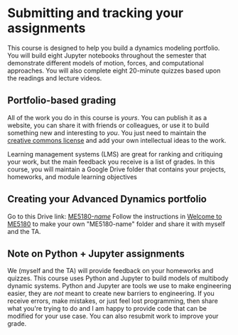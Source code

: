 # Submitting and tracking your assignments

This course is designed to help you build a dynamics modeling portfolio.
You will build eight Jupyter notebooks throughout the semester that
demonstrate different models of motion, forces, and computational
approaches. You will also complete eight 20-minute quizzes based upon
the readings and lecture videos. 


## Portfolio-based grading

All of the work you do in this course is _yours_. You can publish it as
a website, you can share it with friends or colleagues, or use it to
build something new and interesting to _you_. You just need to
maintain the [creative commons
license](http://creativecommons.org/licenses/by/4.0/) and add your own
intellectual ideas to the work. 

Learning management systems (LMS) are great for ranking and
critiquing your work, but the main feedback you receive is a list of
grades. In this course, you will maintain a Google Drive folder that
contains your projects, homeworks, and module learning objectives

## Creating your Advanced Dynamics portfolio
Go to this Drive link: [ME5180-_name_](https://drive.google.com/drive/folders/12NHCoeulToMyvpT5cqhOXAMHf4BNaByD?usp=sharing)
Follow the instructions in [Welcome to
ME5180](https://drive.google.com/file/d/1lGb4M8sY2ukasardLZUM-qhe-VPkOERx/view?usp=sharing)
to make your own "ME5180-name" folder and share it with myself and the
TA. 

## Note on Python + Jupyter assignments

We (myself and the TA) will provide feedback on your homeworks and
quizzes. This course uses Python and Jupyter to build models of
multibody dynamic systems. Python and Jupyter are tools we use to make
engineering easier, they are _not_ meant to create new barriers to
engineering. If you receive errors, make mistakes, or just feel lost
programming, then share what you're trying to do and I am happy to
provide code that can be modified for your use case. You can also
resubmit work to improve your grade. 
